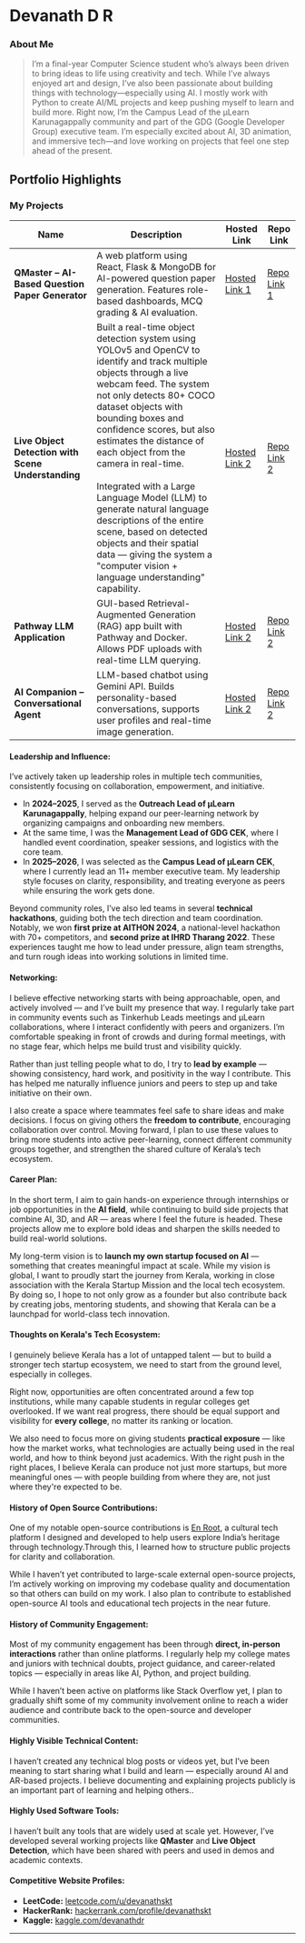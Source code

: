 # Devanath D R 

### About Me

> I’m a final-year Computer Science student who’s always been driven to bring ideas to life using creativity and tech. While I’ve always enjoyed art and design, I’ve also been passionate about building things with technology—especially using AI. I mostly work with Python to create AI/ML projects and keep pushing myself to learn and build more. Right now, I’m the Campus Lead of the μLearn Karunagappally community and part of the GDG (Google Developer Group) executive team. I’m especially excited about AI, 3D animation, and immersive tech—and love working on projects that feel one step ahead of the present.




## Portfolio Highlights
### My Projects

| Name                | Description                                                               | Hosted Link                              | Repo Link                                                      |
|---------------------|---------------------------------------------------------------------------|------------------------------------------|----------------------------------------------------------------|
| **QMaster – AI-Based Question Paper Generator**  | A web platform using React, Flask & MongoDB for AI-powered question paper generation. Features role-based dashboards, MCQ grading & AI evaluation.                                              | [Hosted Link 1]()    | [Repo Link 1](https://github.com/Devanath2003/QMaster)             |
| **Live Object Detection with Scene Understanding**  | Built a real-time object detection system using YOLOv5 and OpenCV to identify and track multiple objects through a live webcam feed. The system not only detects 80+ COCO dataset objects with bounding boxes and confidence scores, but also estimates the distance of each object from the camera in real-time.<br><br>Integrated with a Large Language Model (LLM) to generate natural language descriptions of the entire scene, based on detected objects and their spatial data — giving the system a "computer vision + language understanding" capability.                                              | [Hosted Link 2](https://github.com/Devanath2003/Live-Object-Detection)    | [Repo Link 2](https://github.com/Devanath2003/Live-Object-Detection)             |
| **Pathway LLM Application**  | GUI-based Retrieval-Augmented Generation (RAG) app built with Pathway and Docker. Allows PDF uploads with real-time LLM querying.                                              | [Hosted Link 2](https://github.com/Devanath2003/My_pathway_llm_project)    | [Repo Link 2](https://github.com/Devanath2003/My_pathway_llm_project)             |
| **AI Companion – Conversational Agent**  | LLM-based chatbot using Gemini API. Builds personality-based conversations, supports user profiles and real-time image generation.                                              | [Hosted Link 2](https://companion-ai-8c2v.onrender.com/)    | [Repo Link 2](https://github.com/Devanath2003/AI_Companion-for-Crushathon?tab=readme-ov-file)             |



#### Leadership and Influence:

I’ve actively taken up leadership roles in multiple tech communities, consistently focusing on collaboration, empowerment, and initiative.

- In **2024–2025**, I served as the **Outreach Lead of μLearn Karunagappally**, helping expand our peer-learning network by organizing campaigns and onboarding new members.  
- At the same time, I was the **Management Lead of GDG CEK**, where I handled event coordination, speaker sessions, and logistics with the core team.  
- In **2025–2026**, I was selected as the **Campus Lead of μLearn CEK**, where I currently lead an 11+ member executive team. My leadership style focuses on clarity, responsibility, and treating everyone as peers while ensuring the work gets done.

Beyond community roles, I’ve also led teams in several **technical hackathons**, guiding both the tech direction and team coordination. Notably, we won **first prize at AITHON 2024**, a national-level hackathon with 70+ competitors, and **second prize at IHRD Tharang 2022**. These experiences taught me how to lead under pressure, align team strengths, and turn rough ideas into working solutions in limited time.

#### Networking:

I believe effective networking starts with being approachable, open, and actively involved — and I’ve built my presence that way. I regularly take part in community events such as Tinkerhub Leads meetings and μLearn collaborations, where I interact confidently with peers and organizers. I’m comfortable speaking in front of crowds and during formal meetings, with no stage fear, which helps me build trust and visibility quickly.

Rather than just telling people what to do, I try to **lead by example** — showing consistency, hard work, and positivity in the way I contribute. This has helped me naturally influence juniors and peers to step up and take initiative on their own.

I also create a space where teammates feel safe to share ideas and make decisions. I focus on giving others the **freedom to contribute**, encouraging collaboration over control. Moving forward, I plan to use these values to bring more students into active peer-learning, connect different community groups together, and strengthen the shared culture of Kerala’s tech ecosystem.


#### Career Plan:

In the short term, I aim to gain hands-on experience through internships or job opportunities in the **AI field**, while continuing to build side projects that combine AI, 3D, and AR — areas where I feel the future is headed. These projects allow me to explore bold ideas and sharpen the skills needed to build real-world solutions. 

My long-term vision is to **launch my own startup focused on AI** — something that creates meaningful impact at scale. While my vision is global, I want to proudly start the journey from Kerala, working in close association with the Kerala Startup Mission and the local tech ecosystem. By doing so, I hope to not only grow as a founder but also contribute back by creating jobs, mentoring students, and showing that Kerala can be a launchpad for world-class tech innovation.

#### Thoughts on Kerala's Tech Ecosystem:

I genuinely believe Kerala has a lot of untapped talent — but to build a stronger tech startup ecosystem, we need to start from the ground level, especially in colleges.

Right now, opportunities are often concentrated around a few top institutions, while many capable students in regular colleges get overlooked. If we want real progress, there should be equal support and visibility for **every college**, no matter its ranking or location.

We also need to focus more on giving students **practical exposure** — like how the market works, what technologies are actually being used in the real world, and how to think beyond just academics. With the right push in the right places, I believe Kerala can produce not just more startups, but more meaningful ones — with people building from where they are, not just where they're expected to be.

#### History of Open Source Contributions:

One of my notable open-source contributions is [En Root](https://enrootdefine.netlify.app/), a cultural tech platform I designed and developed to help users explore India’s heritage through technology.Through this, I learned how to structure public projects for clarity and collaboration.

While I haven’t yet contributed to large-scale external open-source projects, I’m actively working on improving my codebase quality and documentation so that others can build on my work. I also plan to contribute to established open-source AI tools and educational tech projects in the near future.

#### History of Community Engagement:

Most of my community engagement has been through **direct, in-person interactions** rather than online platforms. I regularly help my college mates and juniors with technical doubts, project guidance, and career-related topics — especially in areas like AI, Python, and project building.

While I haven’t been active on platforms like Stack Overflow yet, I plan to gradually shift some of my community involvement online to reach a wider audience and contribute back to the open-source and developer communities.

#### Highly Visible Technical Content:

I haven’t created any technical blog posts or videos yet, but I’ve been meaning to start sharing what I build and learn — especially around AI and AR-based projects. I believe documenting and explaining projects publicly is an important part of learning and helping others..

#### Highly Used Software Tools:

I haven’t built any tools that are widely used at scale yet. However, I’ve developed several working projects like **QMaster** and **Live Object Detection**, which have been shared with peers and used in demos and academic contexts.

#### Competitive Website Profiles:

- **LeetCode:** [leetcode.com/u/devanathskt](https://leetcode.com/u/devanathskt)  
- **HackerRank:** [hackerrank.com/profile/devanathskt](https://www.hackerrank.com/profile/devanathskt)  
- **Kaggle:** [kaggle.com/devanathdr](https://www.kaggle.com/devanathdr)




---
